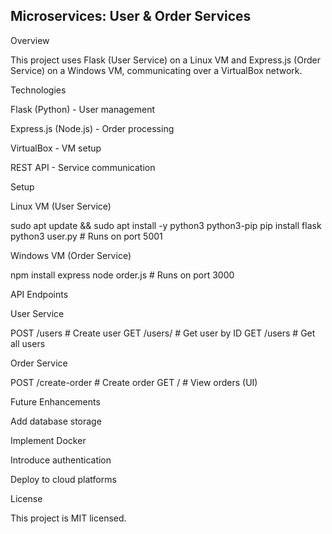 ## Microservices: User & Order Services

Overview

This project uses Flask (User Service) on a Linux VM and Express.js (Order Service) on a Windows VM, communicating over a VirtualBox network.

Technologies

Flask (Python) - User management

Express.js (Node.js) - Order processing

VirtualBox - VM setup

REST API - Service communication

Setup

Linux VM (User Service)

sudo apt update && sudo apt install -y python3 python3-pip
pip install flask
python3 user.py  # Runs on port 5001

Windows VM (Order Service)

npm install express
node order.js  # Runs on port 3000

API Endpoints

User Service

POST /users        # Create user
GET /users/<id>    # Get user by ID
GET /users         # Get all users

Order Service

POST /create-order  # Create order
GET /               # View orders (UI)

Future Enhancements

Add database storage

Implement Docker

Introduce authentication

Deploy to cloud platforms

License

This project is MIT licensed.




